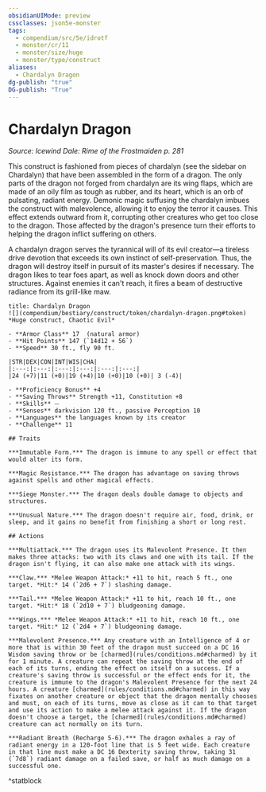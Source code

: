 ```yaml
---
obsidianUIMode: preview
cssclasses: json5e-monster
tags:
  - compendium/src/5e/idrotf
  - monster/cr/11
  - monster/size/huge
  - monster/type/construct
aliases:
  - Chardalyn Dragon
dg-publish: "true"
DG-publish: "True"
---
```

# Chardalyn Dragon
*Source: Icewind Dale: Rime of the Frostmaiden p. 281*  

This construct is fashioned from pieces of chardalyn (see the sidebar on Chardalyn) that have been assembled in the form of a dragon. The only parts of the dragon not forged from chardalyn are its wing flaps, which are made of an oily film as tough as rubber, and its heart, which is an orb of pulsating, radiant energy. Demonic magic suffusing the chardalyn imbues the construct with malevolence, allowing it to enjoy the terror it causes. This effect extends outward from it, corrupting other creatures who get too close to the dragon. Those affected by the dragon's presence turn their efforts to helping the dragon inflict suffering on others.

A chardalyn dragon serves the tyrannical will of its evil creator—a tireless drive devotion that exceeds its own instinct of self-preservation. Thus, the dragon will destroy itself in pursuit of its master's desires if necessary. The dragon likes to tear foes apart, as well as knock down doors and other structures. Against enemies it can't reach, it fires a beam of destructive radiance from its grill-like maw.

```ad-statblock
title: Chardalyn Dragon
![](compendium/bestiary/construct/token/chardalyn-dragon.png#token)
*Huge construct, Chaotic Evil*

- **Armor Class** 17  (natural armor)
- **Hit Points** 147 (`14d12 + 56`)
- **Speed** 30 ft., fly 90 ft.

|STR|DEX|CON|INT|WIS|CHA|
|:---:|:---:|:---:|:---:|:---:|:---:|
|24 (+7)|11 (+0)|19 (+4)|10 (+0)|10 (+0)| 3 (-4)|

- **Proficiency Bonus** +4
- **Saving Throws** Strength +11, Constitution +8
- **Skills** ⏤
- **Senses** darkvision 120 ft., passive Perception 10
- **Languages** the languages known by its creator
- **Challenge** 11

## Traits

***Immutable Form.*** The dragon is immune to any spell or effect that would alter its form.

***Magic Resistance.*** The dragon has advantage on saving throws against spells and other magical effects.

***Siege Monster.*** The dragon deals double damage to objects and structures.

***Unusual Nature.*** The dragon doesn't require air, food, drink, or sleep, and it gains no benefit from finishing a short or long rest.

## Actions

***Multiattack.*** The dragon uses its Malevolent Presence. It then makes three attacks: two with its claws and one with its tail. If the dragon isn't flying, it can also make one attack with its wings.

***Claw.*** *Melee Weapon Attack:* +11 to hit, reach 5 ft., one target. *Hit:* 14 (`2d6 + 7`) slashing damage.

***Tail.*** *Melee Weapon Attack:* +11 to hit, reach 10 ft., one target. *Hit:* 18 (`2d10 + 7`) bludgeoning damage.

***Wings.*** *Melee Weapon Attack:* +11 to hit, reach 10 ft., one target. *Hit:* 12 (`2d4 + 7`) bludgeoning damage.

***Malevolent Presence.*** Any creature with an Intelligence of 4 or more that is within 30 feet of the dragon must succeed on a DC 16 Wisdom saving throw or be [charmed](rules/conditions.md#charmed) by it for 1 minute. A creature can repeat the saving throw at the end of each of its turns, ending the effect on itself on a success. If a creature's saving throw is successful or the effect ends for it, the creature is immune to the dragon's Malevolent Presence for the next 24 hours. A creature [charmed](rules/conditions.md#charmed) in this way fixates on another creature or object that the dragon mentally chooses and must, on each of its turns, move as close as it can to that target and use its action to make a melee attack against it. If the dragon doesn't choose a target, the [charmed](rules/conditions.md#charmed) creature can act normally on its turn.

***Radiant Breath (Recharge 5-6).*** The dragon exhales a ray of radiant energy in a 120-foot line that is 5 feet wide. Each creature in that line must make a DC 16 Dexterity saving throw, taking 31 (`7d8`) radiant damage on a failed save, or half as much damage on a successful one.
```
^statblock